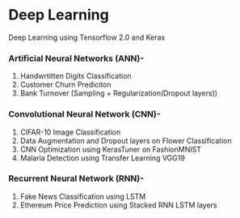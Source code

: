 # Deep Learning
Deep Learning using Tensorflow 2.0 and Keras

### Artificial Neural Networks (ANN)-
1. Handwrtitten Digits Classification
2. Customer Churn Prediciton
3. Bank Turnover (Sampling + Regularization(Dropout layers))

### Convolutional Neural Network (CNN)-
1. CIFAR-10 Image Classification
2. Data Augmentation and Dropout layers on Flower Classification
3. CNN Optimization using KerasTuner on FashionMNIST
4. Malaria Detection using Transfer Learning VGG19

### Recurrent Neural Network (RNN)-
1. Fake News Classification using LSTM
2. Ethereum Price Prediction using Stacked RNN LSTM layers
